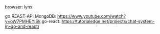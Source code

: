 browser: lynx

go REAST-API MongoDB: https://www.youtube.com/watch?v=oW7PMHEYiSk
go-react: https://tutorialedge.net/projects/chat-system-in-go-and-react/